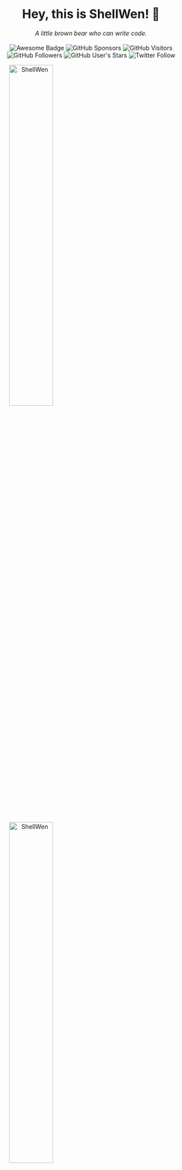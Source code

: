 <div align="center">
  
  # Hey, this is ShellWen! 👋
  <i>A little brown bear who can write code.</i>
  <br>
  <br>
  <img src="https://cdn.rawgit.com/sindresorhus/awesome/d7305f38d29fed78fa85652e3a63e154dd8e8829/media/badge.svg" alt="Awesome Badge"/>
  ![GitHub Sponsors](https://img.shields.io/github/sponsors/ShellWen)
  ![GitHub Visitors](https://visitor-badge.glitch.me/badge?page_id=shellwen.shellwen&left_color=green&right_color=red)
  <br>
  ![GitHub Followers](https://img.shields.io/github/followers/ShellWen?style=social)
  ![GitHub User's Stars](https://img.shields.io/github/stars/ShellWen?affiliations=OWNER%2CCOLLABORATOR&style=social)
  ![Twitter Follow](https://img.shields.io/twitter/follow/realShellWen?style=social)
  
</div>

<div align="center" style="display: inline;">
      <a href="https://github.com/ShellWen" target="_blank">
        <img
          src="https://github-readme-stats.vercel.app/api?username=ShellWen&show_icons=true&locale=en&theme=radical&hide_border=true"
          alt="ShellWen"
          width="45%"
        />
      </a>
      <br>
      <a href="https://github.com/ShellWen" target="_blank">
        <img
          src="https://github-readme-stats.vercel.app/api/top-langs?username=ShellWen&show_icons=true&locale=en&layout=compact&theme=radical&hide_border=true"
          alt="ShellWen"
          width="45%"
        />
      </a>
</div>

<!--
**ShellWen/ShellWen** is a ✨ _special_ ✨ repository because its `README.md` (this file) appears on your GitHub profile.

Here are some ideas to get you started:

- 🔭 I’m currently working on ...
- 🌱 I’m currently learning ...
- 👯 I’m looking to collaborate on ...
- 🤔 I’m looking for help with ...
- 💬 Ask me about ...
- 📫 How to reach me: ...
- 😄 Pronouns: ...
- ⚡ Fun fact: ...
-->
